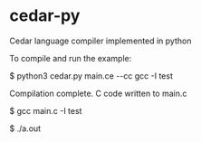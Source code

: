 # cedar-py
Cedar language compiler implemented in python

To compile and run the example:


$ python3 cedar.py  main.ce  --cc gcc -I test

Compilation complete. C code written to main.c


$ gcc main.c  -I test


$ ./a.out 
<output>
